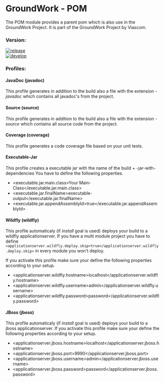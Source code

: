 GroundWork - POM
================

The POM module provides a parent pom which is also use in the GroundWork Project. It is part of the GroundWork Project by Viascom.

### Version:
[![release](https://img.shields.io/badge/release-v1.0--SNAPSHOT-red.svg)](https://github.com/Viascom/groundwork/tree/master/pom)<br/>
[![develop](https://img.shields.io/badge/develop-v1.0--SNAPSHOT-red.svg)](https://github.com/Viascom/groundwork/tree/develop/pom)

### Profiles:

#### JavaDoc (javadoc)
This profile generates in addition to the build also a file with the extension *-javadoc* which contains all javadoc's from the project.

#### Source (source)
This profile generates in addition to the build also a file with the extension *-source* which contains all source code from the project.

#### Coverage (coverage)
This profile generates a code coverage file based on your unit tests.

#### Executable-Jar
This profile creates a executable jar with the name of the build + -jar-with-dependencies
You have to define the following properties.
- <executable.jar.main.class>Your Main-Class</executable.jar.main.class>
- <executable.jar.finalName>executable-output</executable.jar.finalName>
- <executable.jar.appendAssemblyId>true</executable.jar.appendAssemblyId>

#### Wildfly (wildfly)
This profile automaticaly (if *install* goal is used) deploys your build to a wildfly applicationserver.
If you have a multi module project you have to define `<applicationserver.wildfly.deploy.skip>true</applicationserver.wildfly.deploy.skip>`
in every module you won't deploy.

If you activate this profile make sure your define the following properties according to your setup.
- <applicationserver.wildfly.hostname>localhost</applicationserver.wildfly.hostname>
- <applicationserver.wildfly.username>admin</applicationserver.wildfly.username>
- <applicationserver.wildfly.password>password</applicationserver.wildfly.password>

#### JBoss (jboss)
This profile automaticaly (if *install* goal is used) deploys your build to a jboss applicationserver.
If you activate this profile make sure your define the following properties according to your setup.
- <applicationserver.jboss.hostname>localhost</applicationserver.jboss.hostname>
- <applicationserver.jboss.port>9990</applicationserver.jboss.port>
- <applicationserver.jboss.username>admin</applicationserver.jboss.username>
- <applicationserver.jboss.password>password</applicationserver.jboss.password>